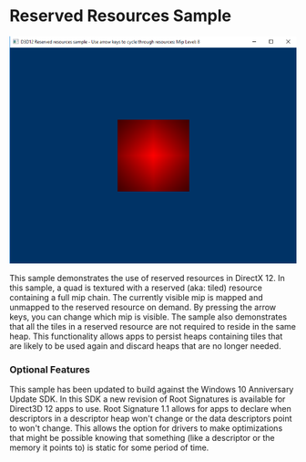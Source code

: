 # Reserved Resources Sample
![ReservedResources GUI](src/D3D12ReservedResources.PNG)

This sample demonstrates the use of reserved resources in DirectX 12. In this sample, a quad is textured with a reserved (aka: tiled) resource containing a full mip chain. The currently visible mip is mapped and unmapped to the reserved resource on demand. By pressing the arrow keys, you can change which mip is visible. The sample also demonstrates that all the tiles in a reserved resource are not required to reside in the same heap. This functionality allows apps to persist heaps containing tiles that are likely to be used again and discard heaps that are no longer needed.

### Optional Features
This sample has been updated to build against the Windows 10 Anniversary Update SDK. In this SDK a new revision of Root Signatures is available for Direct3D 12 apps to use. Root Signature 1.1 allows for apps to declare when descriptors in a descriptor heap won't change or the data descriptors point to won't change.  This allows the option for drivers to make optimizations that might be possible knowing that something (like a descriptor or the memory it points to) is static for some period of time.